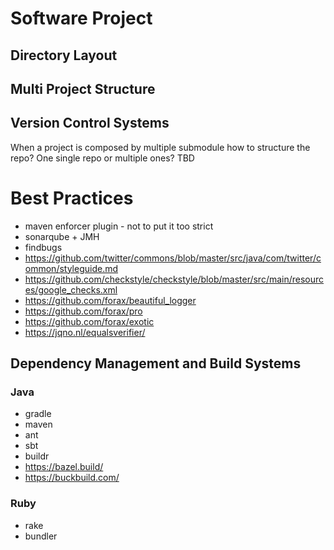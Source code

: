 # Software Project

## Directory Layout
## Multi Project Structure
## Version Control Systems
When a project is composed by multiple submodule how to structure the repo? One single repo or multiple ones? TBD

# Best Practices
 * maven enforcer plugin - not to put it too strict
 * sonarqube + JMH
 * findbugs
 * https://github.com/twitter/commons/blob/master/src/java/com/twitter/common/styleguide.md
 * https://github.com/checkstyle/checkstyle/blob/master/src/main/resources/google_checks.xml
 * https://github.com/forax/beautiful_logger
 * https://github.com/forax/pro
 * https://github.com/forax/exotic
 * https://jqno.nl/equalsverifier/
 
 
## Dependency Management and Build Systems
### Java
* gradle 
* maven
* ant
* sbt
* buildr
* https://bazel.build/
* https://buckbuild.com/ 
 
### Ruby
* rake
* bundler 
